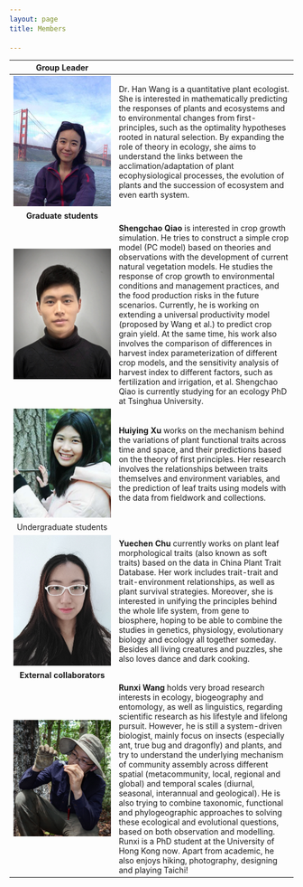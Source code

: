 ```yaml
---
layout: page
title: Members

---
```


|               Group Leader               |                                          |
| :--------------------------------------: | :--------------------------------------- |
| ![wang](https://raw.githubusercontent.com/LPICEA/lpicea.github.io/master/screenshots/wanghan.jpeg) | Dr. Han Wang is a quantitative plant ecologist. She is interested in mathematically predicting the responses of plants and ecosystems and to environmental changes from first-principles, such as the optimality hypotheses rooted in natural selection. By expanding the role of theory in ecology, she aims to understand the links between the acclimation/adaptation of plant ecophysiological processes, the evolution of plants and the succession of ecosystem and even earth system. |
|        **Graduate&nbsp;students**        |                                          |
| ![Qiao](https://raw.githubusercontent.com/LPICEA/lpicea.github.io/master/screenshots/Qiao.png) | **Shengchao Qiao** is interested in crop growth simulation. He tries to construct a simple crop model (PC model) based on theories and observations with the development of current natural vegetation models. He studies the response of crop growth to environmental conditions and management practices, and the food production risks in the future scenarios. Currently, he is working on extending a universal productivity model (proposed by Wang et al.) to predict crop grain yield. At the same time, his work also involves the comparison of differences in harvest index parameterization of different crop models, and the sensitivity analysis of harvest index to different factors, such as fertilization and irrigation, et al. Shengchao Qiao is currently studying for an ecology PhD at Tsinghua University. |
| ![xu](https://raw.githubusercontent.com/LPICEA/lpicea.github.io/master/screenshots/xu.jpeg) | **Huiying Xu** works on the mechanism behind the variations of plant functional traits across time and space, and their predictions based on the theory of first principles. Her research involves the relationships between traits themselves and environment variables, and the prediction of leaf traits using models with the data from fieldwork and collections. |
|       Undergraduate&nbsp;students        |                                          |
| ![Chu](https://raw.githubusercontent.com/LPICEA/lpicea.github.io/master/screenshots/Chu.png) | **Yuechen Chu** currently works on plant leaf morphological traits (also known as soft traits) based on the data in China Plant Trait Database. Her work includes trait-trait and trait-environment relationships, as well as plant survival strategies. Moreover, she is interested in unifying the principles behind the whole life system, from gene to biosphere, hoping to be able to combine the studies in genetics, physiology, evolutionary biology and ecology all together someday. Besides all living creatures and puzzles, she also loves dance and dark cooking. |
|     **External&nbsp;collaborators**      |                                          |
| ![wangrunxi](https://raw.githubusercontent.com/LPICEA/lpicea.github.io/master/screenshots/wangrunxi.png) | **Runxi Wang** holds very broad research interests in ecology, biogeography and entomology, as well as linguistics, regarding scientific research as his lifestyle and lifelong pursuit. However, he is still a system-driven biologist, mainly focus on insects (especially ant, true bug and dragonfly) and plants, and try to understand the underlying mechanism of community assembly across different spatial (metacommunity, local, regional and global) and temporal scales (diurnal, seasonal, interannual and geological). He is also trying to combine taxonomic, functional and phylogeographic approaches to solving these ecological and evolutional questions, based on both observation and modelling. Runxi is a PhD student at the University of Hong Kong now. Apart from academic, he also enjoys hiking, photography, designing and playing Taichi! |

